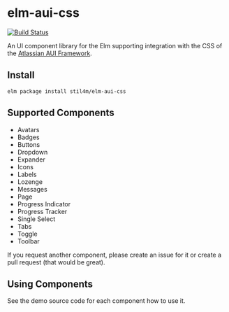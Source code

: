 # elm-aui-css
[![Build Status](https://travis-ci.org/stil4m/elm-aui-css.svg?branch=master)](https://travis-ci.org/stil4m/elm-aui-css)

An UI component library for the Elm supporting integration with the CSS of the [Atlassian AUI Framework](https://docs.atlassian.com/aui).

## Install

```
elm package install stil4m/elm-aui-css
```

## Supported Components

* Avatars
* Badges
* Buttons
* Dropdown
* Expander
* Icons
* Labels
* Lozenge
* Messages
* Page
* Progress Indicator
* Progress Tracker
* Single Select
* Tabs
* Toggle
* Toolbar

If you request another component, please create an issue for it or create a pull request (that would be great).

## Using Components

See the demo source code for each component how to use it.
